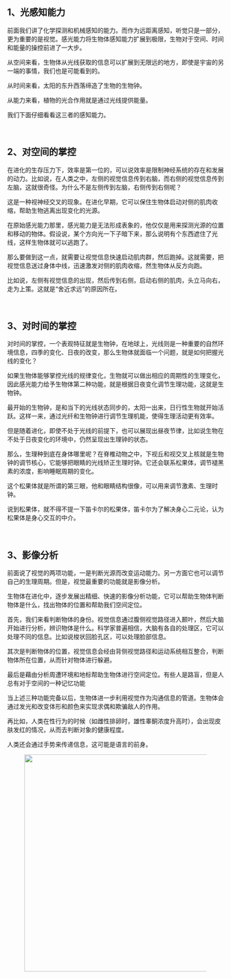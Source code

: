 <h2>1、光感知能力</h2><p>前面我们讲了化学探测和机械感知的能力。而作为远距离感知，听觉只是一部分，更为重要的是视觉。感光能力将生物体感知能力扩展到极限，生物对于空间、时间和能量的操控前进了一大步。</p><p>从空间来看，生物体从光线获取的信息可以扩展到无限远的地方，即使是宇宙的另一端的事情，我们也是可能看到的。</p><p>从时间来看，太阳的东升西落缔造了生物的生物钟。</p><p>从能力来看，植物的光合作用就是通过光线提供能量。</p><p>我们下面仔细看看这三者的感知能力。</p><p><br></p><h2>2、对空间的掌控</h2><p>在进化的生存压力下，效率是第一位的，可以说效率是限制神经系统的存在和发展的动力。比如说，在人类之中，左侧的视觉信息传到右脑，而右侧的视觉信息传到左脑，这就很奇怪。为什么不是左侧传到左脑，右侧传到右侧呢？</p><p>这是一种视神经交叉的现象。在进化早期，它可以保住生物体启动对侧的肌肉收缩，帮助生物逃离出现变化的光源。</p><p>在原始感光能力那里，感光能力是无法形成表象的，他仅仅是用来探测光源的位置和移动的物体。假设说，某个方向光一下子暗下来，那么说明有个东西遮住了光线，这样生物体就可以逃跑了。</p><p>那么要做到这一点，就需要让视觉信息快速启动肌肉群，然后跑掉。这就需要，把视觉信息送过身体中线，迅速激发对侧的肌肉收缩，然生物体从反方向跑。</p><p>比如说，左侧有视觉信息的出现，然后传到右侧，启动右侧的肌肉，头立马向右，走为上策。这就是“舍近求远”的原因所在。</p><p><br></p><h2>3、对时间的掌控</h2><p>对时间的掌控，一个表观特征就是生物钟，在地球上，光线则是一种重要的自然环境信息，四季的变化、日夜的改变，那么生物体就面临一个问题，就是如何把握光线的变化？</p><p>如果生物体能够掌控光线的规律变化，生物就可以做出相应的周期性的生理变化，因此感光能力给予生物体第二种功能，就是根据日夜变化调节生理功能，这就是生物钟。</p><p>最开始的生物钟，是和当下的光线状态同步的，太阳一出来，日行性生物就开始活跃。这样一来，通过光纤和生物钟进行调节生理机能，使得生理活动更有效率。</p><p>但是随着进化，即使不处于光线的前提下，也可以展现出昼夜节律，比如说生物在不处于日夜变化的环境中，仍然呈现出生理钟的状态。</p><p>那么，生理种到底在身体哪里呢？在脊椎动物之中，下视丘和视交叉上核就是生物钟的调节核心，它能够把眼睛的光线矫正生理时钟。它还会联系松果体，调节褪黑素的浓度，影响睡眠周期的变化。</p><p>这个松果体就是所谓的第三眼，他和眼睛结构很像，可以用来调节激素、生理时钟。</p><p>说到松果体，就不得不提一下笛卡尔的松果体，笛卡尔为了解决身心二元论，认为松果体是身心交互的中介。</p><p><br></p><h2>3、影像分析</h2><p>前面说了视觉的两项功能，一是判断光源而改变运动能力。另一方面它也可以调节自己的生理周期。但是，视觉最重要的功能就是影像分析。</p><p>生物体在进化中，逐步发展出精细、快速的影像分析功能，它可以帮助生物体判断物体是什么，找出物体的位置和帮助我们空间定位。</p><p>首先，我们来看判断物体的身份。视觉信息通过腹侧视觉路径进入颞叶，然后大脑开始进行分析，辨识物体是什么。科学家普遍相信，大脑有各自的处理区，它可以处理不同的信息。比如说梭状回脸孔区，可以处理脸部信息。</p><p>其次是判断物体的位置，视觉信息会经由背侧视觉路径和运动系统相互整合，判断物体所在位置，从而针对物体进行躲避。</p><p>最后是藉由分析周遭环境和地标帮助生物体进行空间定位。有些人是路盲，但是人总有对于空间的一种记忆功能</p><p>当上述三种功能完备以后，生物体进一步利用视觉作为沟通信息的管道。生物体会通过发光和改变体形和颜色来实现求偶和欺骗敌人的作用。</p><p>再比如，人类在性行为的时候（如雌性排卵时，雄性睾酮浓度升高时），会出现皮肤发红的情况，从而去判断对象的健康程度。</p><p>人类还会通过手势来传递信息，这可能是语言的前身。</p><figure data-size="normal"><img src="https://pic2.zhimg.com/v2-3c6713205dc02903211e71a364dbe73d_b.jpg" data-caption="" data-size="normal" data-rawwidth="504" data-rawheight="300" class="origin_image zh-lightbox-thumb" width="504" data-original="https://pic2.zhimg.com/v2-3c6713205dc02903211e71a364dbe73d_r.jpg"></figure><p></p>